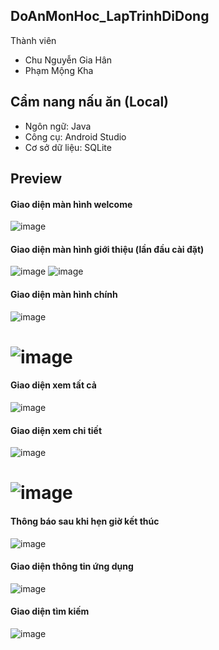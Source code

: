 ## DoAnMonHoc_LapTrinhDiDong
Thành viên
- Chu Nguyễn Gia Hân
- Phạm Mộng Kha
## Cẩm nang nấu ăn (Local)
- Ngôn ngữ: Java
- Công cụ: Android Studio
- Cơ sở dữ liệu: SQLite
## Preview
#### Giao diện màn hình welcome
![image](https://user-images.githubusercontent.com/81396691/131083408-9ee44256-f80a-4ea1-a9e1-8e15a8f78f7f.png)
#### Giao diện màn hình giới thiệu (lần đầu cài đặt)
![image](https://user-images.githubusercontent.com/81396691/131083898-82669648-03ed-4611-aa39-de17e3f2de58.png)
![image](https://user-images.githubusercontent.com/81396691/131083941-564e587e-34bb-42a6-90f4-4d992f02f44d.png)
#### Giao diện màn hình chính
![image](https://user-images.githubusercontent.com/81396691/131084114-a27255b6-2ad9-477d-92b8-16766e6f1338.png)
# ![image](https://user-images.githubusercontent.com/81396691/131084127-87ebefb8-ba24-4960-905f-c92e12d4edc3.png)
#### Giao diện xem tất cả
![image](https://user-images.githubusercontent.com/81396691/131085354-2dfa9bf7-2f16-414b-805c-e109c9817df3.png)
#### Giao diện xem chi tiết
![image](https://user-images.githubusercontent.com/81396691/131084557-da687933-7cba-4571-b0d9-e96e1e0644bc.png)
# ![image](https://user-images.githubusercontent.com/81396691/131084580-e184bb4c-b5a6-4cbd-bfe1-8d5fa0d7eb0f.png)
#### Thông báo sau khi hẹn giờ kết thúc
![image](https://user-images.githubusercontent.com/81396691/131084610-575cc687-dc04-4816-883d-b42f9959a2f5.png)
#### Giao diện thông tin ứng dụng
![image](https://user-images.githubusercontent.com/81396691/131084703-d8ebdd05-4bf7-4fdd-97f2-953a8e797c43.png)
#### Giao diện tìm kiếm
![image](https://user-images.githubusercontent.com/81396691/131085237-22844f2e-ae17-4e93-8e14-9b1f4c146edf.png)



